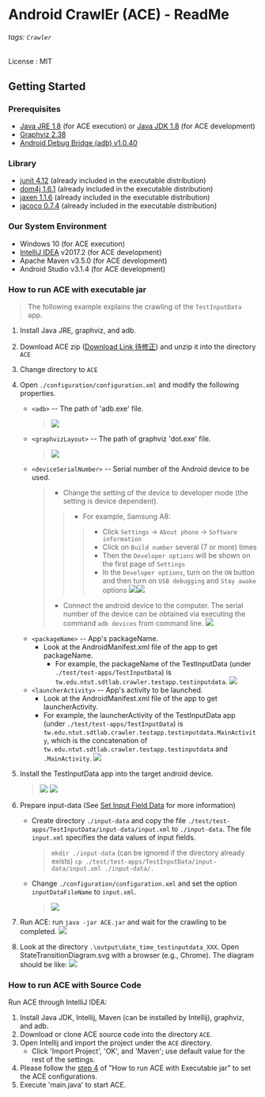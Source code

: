 # Android CrawlEr (ACE) - ReadMe
###### tags: `Crawler` 
License : MIT


## **Getting Started**

### **Prerequisites**
* [Java JRE 1.8](http://www.oracle.com/technetwork/java/javase/downloads/jre8-downloads-2133155.html) (for ACE execution) or [Java JDK 1.8](https://www.oracle.com/technetwork/java/javase/downloads/jdk8-downloads-2133151.html) (for ACE development)
* [Graphviz 2.38](https://www.graphviz.org/)
* [Android Debug Bridge (adb) v1.0.40](https://developer.android.com/studio/releases/platform-tools.html)

###  **Library** 
* [junit 4.12](https://junit.org/junit4/) (already included in the executable distribution)
* [dom4j 1.6.1](https://dom4j.github.io/) (already included in the executable distribution)
* [jaxen 1.1.6](https://mvnrepository.com/artifact/jaxen/jaxen) (already included in the executable distribution)
* [jacoco 0.7.4](https://www.eclemma.org/jacoco/) (already included in the executable distribution)

###  **Our System Environment** 
* Windows 10 (for ACE execution)
* [IntelliJ IDEA](https://www.jetbrains.com/idea/) v2017.2 (for ACE development)
* Apache Maven v3.5.0 (for ACE development)
* Android Studio v3.1.4 (for ACE development)

### **How to run ACE with executable jar**
> The following example explains the crawling of the `TestInputData` app.
1. Install Java JRE, graphviz, and adb.
2. Download ACE zip ([Download Link 待修正](https://github.com/ntutsesdt/AndroidCrawler-ACE?fbclid=IwAR0OZaogredNzoZ7TQW1rah_y3XcdQVtOomVTvjZPUpm1F-GOItTb6udhc8)) and unzip it into the directory `ACE`
3. Change directory to `ACE`
4. Open `./configuration/configuration.xml` and modify the following properties.
    * `<adb>` -- The path of 'adb.exe' file.
        > ![](https://i.imgur.com/OCNTk0x.png)
    * `<graphvizLayout>` -- The path of graphviz 'dot.exe' file.
        > ![](https://i.imgur.com/E9XTgWx.png)
    * `<deviceSerialNumber>` -- Serial number of the Android device to be used.
        > * Change the setting of the device to developer mode (the setting is device dependent).
        >> * For example, Samsung A8:
        >>> * Click `Settings` -> `About phone` -> `Software information`
        >>> * Click on `Build number` several (7 or more) times 
        >>> * Then the `Developer options` will be shown on the first page of `Settings`
        >>> * In the `Developer options`, turn on the `ON` button and then turn on `USB debugging` and `Stay awake` options
        >>> ![](https://i.imgur.com/am4EbS4.jpg)![](https://i.imgur.com/hhA5kHc.jpg)
        > * Connect the android device to the computer. The serial number of the device can be obtained via executing the command `adb devices` from command line.
        > ![](https://i.imgur.com/xxTg6Su.png)
    * `<packageName>` -- App's packageName.
        * Look at the AndroidManifest.xml file of the app to get packageName.
            * For example, the packageName of the TestInputData (under `./test/test-apps/TestInputData`) is `tw.edu.ntut.sdtlab.crawler.testapp.testinputdata`.
            ![](https://i.imgur.com/EdYmYvE.png)
    * `<launcherActivity>` -- App's activity to be launched.
        * Look at the AndroidManifest.xml file of the app to get launcherActivity.
        * For example, the launcherActivity of the TestInputData app (under `./test/test-apps/TestInputData`) is `tw.edu.ntut.sdtlab.crawler.testapp.testinputdata.MainActivity`, which is the concatenation of `tw.edu.ntut.sdtlab.crawler.testapp.testinputdata` and `.MainActivity`.
            ![](https://i.imgur.com/SWXczl7.png)
5. Install the TestInputData app into the target android device.
    > ![](https://i.imgur.com/MpsN347.png)
    > ![](https://i.imgur.com/SAE7Y6Z.png)
    
6. Prepare input-data (See [Set Input Field Data](#Set-Input-Field-Data) for more information)
    * Create directory `./input-data` and copy the file `./test/test-apps/TestInputData/input-data/input.xml` to `./input-data`. The file `input.xml` specifies the data values of input fields.
        > `mkdir ./input-data` (can be ignored if the directory already exists)
        > `cp ./test/test-apps/TestInputData/input-data/input.xml ./input-data/.`
    * Change `./configuration/configuration.xml` and set the option `inputDataFileName` to `input.xml`.
        > ![](https://i.imgur.com/uwxNQbw.png)



7. Run ACE: run `java -jar ACE.jar` and wait for the crawling to be completed.
    ![](https://i.imgur.com/wpJtrox.png)

8. Look at the directory `.\output\date_time_testinputdata_XXX`. Open StateTransitionDiagram.svg with a browser (e.g., Chrome). The diagram should be like:
![](https://i.imgur.com/447CRY9.png)



### How to run ACE with **Source Code**

Run ACE through IntelliJ IDEA: 
1. Install Java JDK, Intellij, Maven (can be installed by Intellij), graphviz, and adb.
2. Download or clone ACE source code into the directory `ACE`.
3. Open Intellij and import the project under the `ACE` directory.
    - Click 'Import Project', 'OK', and 'Maven'; use default value for the rest of the settings.
5. Please follow the [step 4](#How-to-run-ACE-with-executable-jar) of "How to run ACE with Executable jar" to set the ACE configurations.
6. Execute 'main.java' to start ACE.
